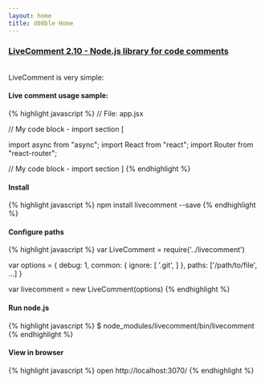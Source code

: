 ```yaml
---
layout: home
title: d08ble Home
---
```

### [LiveComment 2.10 - Node.js library for code comments](https://github.com/d08ble/livecomment)
<br>
LiveComment is very simple:

#### Live comment usage sample:

{% highlight javascript %}
// File: app.jsx

// My code block - import section [

import async from "async";
import React from "react";
import Router from "react-router";

// My code block - import section ]
{% endhighlight %}

#### Install

{% highlight javascript %}
npm install livecomment --save
{% endhighlight %}

#### Configure paths

{% highlight javascript %}
var LiveComment = require('../livecomment')

var options = {
    debug: 1,
    common: {
      ignore: [
        '.git',
      ]
    },
    paths: ['/path/to/file', ...]
}

var livecomment = new LiveComment(options)
{% endhighlight %}

#### Run node.js

{% highlight javascript %}
$ node_modules/livecomment/bin/livecomment
{% endhighlight %}

#### View in browser
{% highlight javascript %}
open http://localhost:3070/
{% endhighlight %}

